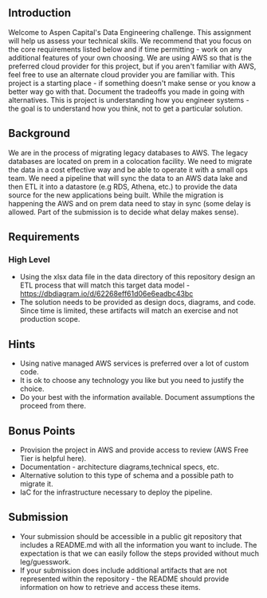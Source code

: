## Introduction
Welcome to Aspen Capital's Data Engineering challenge. This assignment will help us assess your technical skills. We recommend that you focus on the core requirements listed below and if time permitting - work on any additional features of your own choosing. We are using AWS so that is the preferred cloud provider for this project, but if you aren't familiar with AWS, feel free to use an alternate cloud provider you are familiar with. This project is a starting place - if something doesn't make sense or you know a better way go with that. Document the tradeoffs you made in going with alternatives. This is project is understanding how you engineer systems - the goal is to understand how you think, not to get a particular solution.

## Background
We are in the process of migrating legacy databases to AWS. The legacy databases are located on prem in a colocation facility. We need to migrate the data in a cost effective way and be able to operate it with a small ops team. We need a pipeline that will sync the data to an AWS data lake and then ETL it into a datastore (e.g RDS, Athena, etc.) to provide the data source for the new applications being built. While the migration is happening the AWS and on prem data need to stay in sync (some delay is allowed. Part of the submission is to decide what delay makes sense).

## Requirements
### High Level
* Using the xlsx data file in the data directory of this repository design an ETL process that will match this target data model - https://dbdiagram.io/d/62268eff61d06e6eadbc43bc
* The solution needs to be provided as design docs, diagrams, and code. Since time is limited, these artifacts will match an exercise and not production scope.

## Hints
* Using native managed AWS services is preferred over a lot of custom code.
* It is ok to choose any technology you like but you need to justify the choice.
* Do your best with the information available. Document assumptions the proceed from there.

## Bonus Points
* Provision the project in AWS and provide access to review (AWS Free Tier is helpful here).
* Documentation - architecture diagrams,technical specs, etc.
* Alternative solution to this type of schema and a possible path to migrate it.
* IaC for the infrastructure necessary to deploy the pipeline.

## Submission
* Your submission should be accessible in a public git repository that includes a README.md with all the information you want to include. The expectation is that we can easily follow the steps provided without much leg/guesswork.
* If your submission does include additional artifacts that are not represented within the repository - the README should provide information on how to retrieve and access these items.
